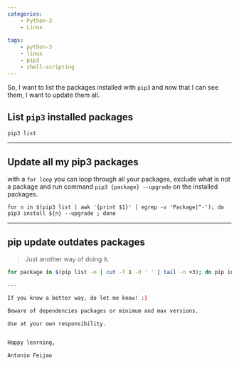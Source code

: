 ```yaml
---
categories:
    - Python-3
    - Linux
    
tags:
    - python-3
    - linux
    - pip3
    - shell-scripting
---
```


So, I want to list the packages installed with `pip3` and now that I can see them, I want to update them all.

## List `pip3` installed packages

```shell
pip3 list
```
---

## Update all my pip3 packages

with a `for loop` you can loop through all your packages, exclude what is not a package and run command `pip3 {package} --upgrade` on the installed packages.

```shell
for n in $(pip3 list | awk '{print $1}' | egrep -v 'Package|^-'); do pip3 install ${n} --upgrade ; done
```

---

## pip update outdates packages

> Just another way of doing it.

```bash
for package in $(pip list -o | cut -f 1 -d ' ' | tail -n +3); do pip install --upgrade ${package}; done

---

If you know a better way, do let me know! :)

Beware of dependencies packages or minimum and max versions.

Use at your own responsibility. 


Happy learning,

Antonio Feijao
